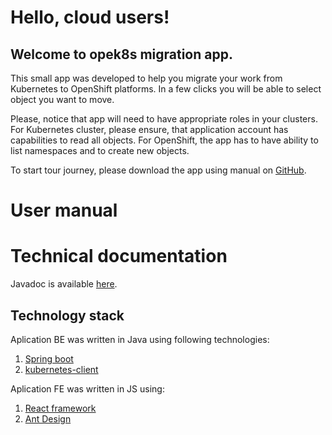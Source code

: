 # Hello, cloud users!
## Welcome to opek8s migration app.

This small app was developed to help you migrate your work from Kubernetes to OpenShift platforms. In a few clicks you will be able to select object you want to move.

Please, notice that app will need to have appropriate roles in your clusters. For Kubernetes cluster, please ensure, that application account has capabilities to read all objects. For OpenShift, the app has to have ability to list namespaces and to create new objects.

To start tour journey, please download the app using manual on [GitHub](https://github.com/kulyndar/openk8s).

# User manual

# Technical documentation
Javadoc is available [here](https://kulyndar.github.io/openk8s/docs). 

## Technology stack
Aplication BE was written in Java using following technologies:

1. [Spring boot](https://spring.io/projects/spring-boot)
2. [kubernetes-client](https://github.com/fabric8io/kubernetes-client)

Aplication FE was written in JS using:
1. [React framework](https://reactjs.org/)
2. [Ant Design](https://ant.design/docs/react/introduce)

